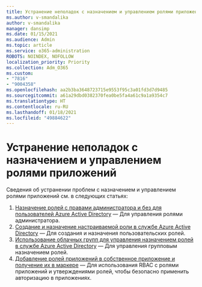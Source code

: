 ```yaml
---
title: Устранение неполадок с назначением и управлением ролями приложений
ms.author: v-smandalika
author: v-smandalika
manager: dansimp
ms.date: 01/15/2021
ms.audience: Admin
ms.topic: article
ms.service: o365-administration
ROBOTS: NOINDEX, NOFOLLOW
localization_priority: Priority
ms.collection: Adm_O365
ms.custom:
- "7816"
- "9004358"
ms.openlocfilehash: aa2b3ba3648723715e9553f95c3a01fd3d7d9485
ms.sourcegitcommit: a61a29dbd0382370fea0be5fa4a61c9a1a9354c7
ms.translationtype: HT
ms.contentlocale: ru-RU
ms.lasthandoff: 01/18/2021
ms.locfileid: "49884622"
---
```

# <a name="troubleshoot-issues-with-application-role-assignment-and-management"></a>Устранение неполадок с назначением и управлением ролями приложений

Сведения об устранении проблем с назначением и управлением ролями приложений см. в следующих статьях:

1. [Назначение ролей с правами администратора и без для пользователей Azure Active Directory](https://docs.microsoft.com/azure/active-directory/fundamentals/active-directory-users-assign-role-azure-portal) — Для управления ролями администратора.
2. [Создание и назначение настраиваемой роли в службе Azure Active Directory](https://docs.microsoft.com/azure/active-directory/roles/custom-create) — Для создания и назначения пользовательских ролей.
3. [Использование облачных групп для управления назначением ролей в службе Azure Active Directory](https://docs.microsoft.com/azure/active-directory/roles/groups-concept) — Для управления групповым назначением ролей.
4. [Добавление ролей приложений в собственное приложение и получение их в маркере](https://docs.microsoft.com/azure/active-directory/develop/howto-add-app-roles-in-azure-ad-apps#app-roles-vs-groups) — Для использования RBAC с ролями приложений и утверждениями ролей, чтобы безопасно применить авторизацию в приложениях.
